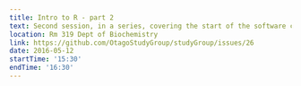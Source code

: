 ```yaml
---
title: Intro to R - part 2
text: Second session, in a series, covering the start of the software carpentry R programming materials
location: Rm 319 Dept of Biochemistry
link: https://github.com/OtagoStudyGroup/studyGroup/issues/26
date: 2016-05-12
startTime: '15:30'
endTime: '16:30'
---
```

